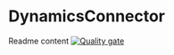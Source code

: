 # DynamicsConnector
Readme content
[![Quality gate](https://sonarcloud.io/api/project_badges/quality_gate?project=WGCDynamics)](https://sonarcloud.io/dashboard?id=WGCDynamics)

